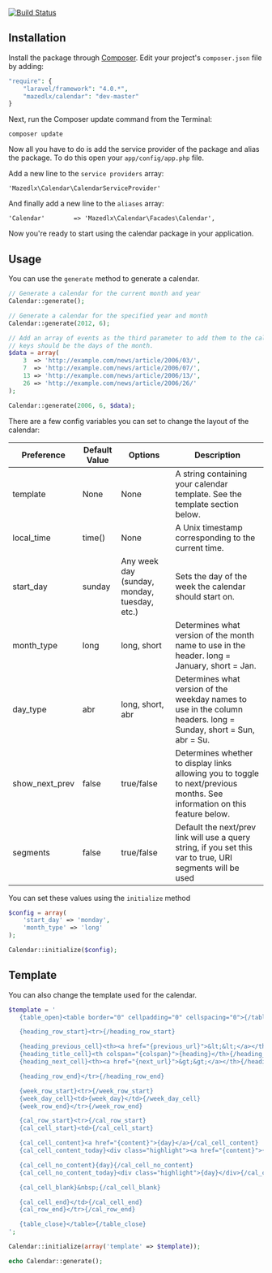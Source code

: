 [![Build Status](https://travis-ci.org/mazedlx/LaravelCalendar.svg?branch=master)](https://travis-ci.org/mazedlx/LaravelCalendar)
## Installation

Install the package through [Composer](http://getcomposer.org/). Edit your project's `composer.json` file by adding:

```php
"require": {
	"laravel/framework": "4.0.*",
	"mazedlx/calendar": "dev-master"
}
```

Next, run the Composer update command from the Terminal:

    composer update

Now all you have to do is add the service provider of the package and alias the package. To do this open your `app/config/app.php` file.

Add a new line to the `service providers` array:

	'Mazedlx\Calendar\CalendarServiceProvider'

And finally add a new line to the `aliases` array:

	'Calendar'        => 'Mazedlx\Calendar\Facades\Calendar',

Now you're ready to start using the calendar package in your application.

## Usage

You can use the `generate` method to generate a calendar.

```php
// Generate a calendar for the current month and year
Calendar::generate();

// Generate a calendar for the specified year and month
Calendar::generate(2012, 6);

// Add an array of events as the third parameter to add them to the calendar,
// keys should be the days of the month.
$data = array(
	3  => 'http://example.com/news/article/2006/03/',
	7  => 'http://example.com/news/article/2006/07/',
	13 => 'http://example.com/news/article/2006/13/',
	26 => 'http://example.com/news/article/2006/26/'
);

Calendar::generate(2006, 6, $data);
```

There are a few config variables you can set to change the layout of the calendar:

| Preference     | Default Value | Options                                      | Description                                                                                                                |
| -------------- | ------------- | -------------------------------------------- | -------------------------------------------------------------------------------------------------------------------------- |
| template       | None          | None                                         | A string containing your calendar template. See the template section below.                                                |
| local_time     | time()        | None                                         | A Unix timestamp corresponding to the current time.                                                                        |
| start_day      | sunday        | Any week day (sunday, monday, tuesday, etc.) | Sets the day of the week the calendar should start on.                                                                     |
| month_type     | long          | long, short                                  | Determines what version of the month name to use in the header. long = January, short = Jan.                               |
| day_type       | abr           | long, short, abr                             | Determines what version of the weekday names to use in the column headers. long = Sunday, short = Sun, abr = Su.           |
| show_next_prev | false         | true/false                                   | Determines whether to display links allowing you to toggle to next/previous months. See information on this feature below. |
| segments       | false         | true/false                                   | Default the next/prev link will use a query string, if you set this var to true, URI segments will be used                 |

You can set these values using the `initialize` method

```php
$config = array(
	'start_day' => 'monday',
	'month_type' => 'long'
);

Calendar::initialize($config);
```

## Template

You can also change the template used for the calendar.

```php
$template = '
   {table_open}<table border="0" cellpadding="0" cellspacing="0">{/table_open}

   {heading_row_start}<tr>{/heading_row_start}

   {heading_previous_cell}<th><a href="{previous_url}">&lt;&lt;</a></th>{/heading_previous_cell}
   {heading_title_cell}<th colspan="{colspan}">{heading}</th>{/heading_title_cell}
   {heading_next_cell}<th><a href="{next_url}">&gt;&gt;</a></th>{/heading_next_cell}

   {heading_row_end}</tr>{/heading_row_end}

   {week_row_start}<tr>{/week_row_start}
   {week_day_cell}<td>{week_day}</td>{/week_day_cell}
   {week_row_end}</tr>{/week_row_end}

   {cal_row_start}<tr>{/cal_row_start}
   {cal_cell_start}<td>{/cal_cell_start}

   {cal_cell_content}<a href="{content}">{day}</a>{/cal_cell_content}
   {cal_cell_content_today}<div class="highlight"><a href="{content}">{day}</a></div>{/cal_cell_content_today}

   {cal_cell_no_content}{day}{/cal_cell_no_content}
   {cal_cell_no_content_today}<div class="highlight">{day}</div>{/cal_cell_no_content_today}

   {cal_cell_blank}&nbsp;{/cal_cell_blank}

   {cal_cell_end}</td>{/cal_cell_end}
   {cal_row_end}</tr>{/cal_row_end}

   {table_close}</table>{/table_close}
';

Calendar::initialize(array('template' => $template));

echo Calendar::generate();
```
